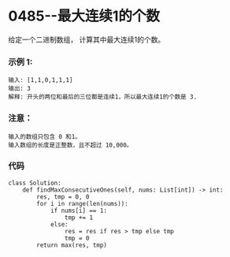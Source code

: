 # 0485--最大连续1的个数

给定一个二进制数组， 计算其中最大连续1的个数。

### 示例 1:

```
输入: [1,1,0,1,1,1]
输出: 3
解释: 开头的两位和最后的三位都是连续1，所以最大连续1的个数是 3.
```



### 注意：

```
输入的数组只包含 0 和1。
输入数组的长度是正整数，且不超过 10,000。
```

### 代码

```
class Solution:
    def findMaxConsecutiveOnes(self, nums: List[int]) -> int:
        res, tmp = 0, 0
        for i in range(len(nums)):
            if nums[i] == 1:
                tmp += 1
            else:
                res = res if res > tmp else tmp
                tmp = 0
        return max(res, tmp)
```

